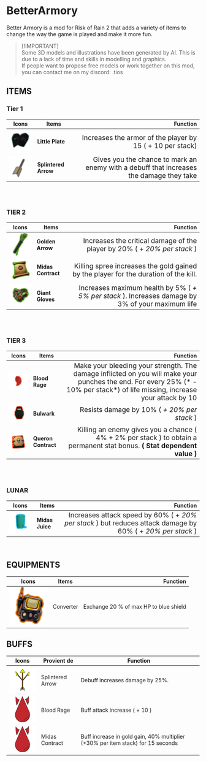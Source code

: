 # BetterArmory

Better Armory is a mod for Risk of Rain 2 that adds a variety of items to change the way the game is played and make it more fun.

> [!IMPORTANT] <br>
> Some 3D models and illustrations have been generated by AI. This is due to a lack of time and skills in modelling and graphics. <br>
> If people want to propose free models or work together on this mod, you can contact me on my discord: .tios

## ITEMS

### Tier 1
Icons | Items | Function
---|---|---:
<img src="https://raw.githubusercontent.com/GeraudBertrand/BetterArmory/master/BetterArmory/Icons/LittlePlate.png" width=100/> | **Little Plate** | <span style="font-size:1.1rem;font-weight:400"> Increases the armor of the player by 15 ( + 10 per stack) </span>
<img src="https://raw.githubusercontent.com/GeraudBertrand/BetterArmory/master/BetterArmory/Icons/BrokenArrow_icon.png" width=100/>|**Splintered Arrow**| <span style="font-size:1.1rem;font-weight:400"> Gives you the chance to mark an enemy with a debuff that increases the damage they take </span>

<br>
<br>

### TIER 2

Icons | Items | Function
---|---|---:
<img src="https://raw.githubusercontent.com/GeraudBertrand/BetterArmory/master/BetterArmory/Icons/GoldenArrowIcon.png" width=100/> | **Golden Arrow** | <span style="font-size:1.1rem;font-weight:400"> Increases the critical damage of the player by 20% ( *+ 20% per stack* ) </span>
<img src="https://raw.githubusercontent.com/GeraudBertrand/BetterArmory/master/BetterArmory/Icons/MidasContractIcon.png" width=100/>|**Midas Contract**| <span style="font-size:1.1rem;font-weight:400"> Killing spree increases the gold gained by the player for the duration of the kill. </span>
<img src="https://raw.githubusercontent.com/GeraudBertrand/BetterArmory/master/BetterArmory/Icons/GiantGlovesIcon.png" width=100/>|**Giant Gloves**| <span style="font-size:1.1rem;font-weight:400"> Increases maximum health by 5% ( *+ 5% per stack* ). Increases damage by 3% of your maximum life</span>

<br>
<br>

### TIER 3

Icons | Items | Function
---|---|---:
<img src="https://raw.githubusercontent.com/GeraudBertrand/BetterArmory/master/BetterArmory/Icons/Magatama.png" width=100/> | **Blood Rage** | <span style="font-size:1.1rem;font-weight:400"> Make your bleeding your strength. The damage inflicted on you will make your punches the end. For every 25% (* - 10% per stack*) of life missing, increase your attack by 10</span>
<img src="https://raw.githubusercontent.com/GeraudBertrand/BetterArmory/master/BetterArmory/Icons/Bulwark.png" width=100/>|**Bulwark**| <span style="font-size:1.1rem;font-weight:400"> Resists damage by 10% ( *+ 20% per stack* )  </span>
<img src="https://raw.githubusercontent.com/GeraudBertrand/BetterArmory/master/BetterArmory/Icons/QueronBookIcon.png" width=100/>|**Queron Contract**| <span style="font-size:1.1rem;font-weight:400"> Killing an enemy gives you a chance ( 4% + 2% per stack ) to obtain a permanent stat bonus. **( Stat dependent value )** </span>

<br>
<br>

### LUNAR

Icons | Items | Function
---|---|---:
<img src="https://raw.githubusercontent.com/GeraudBertrand/BetterArmory/master/BetterArmory/Icons/MitrixJuice.png" width=100/> | **Midas Juice** | <span style="font-size:1.1rem;font-weight:400"> Increases attack speed by 60% ( *+ 20% per stack* ) <span style=‘color:#9c0b1a’>but reduces attack damage by 60% ( *+ 20% per stack* ) </span> </span>


<br>


## EQUIPMENTS 

Icons | Items | Function
---|---|---:
<img src="https://raw.githubusercontent.com/GeraudBertrand/BetterArmory/master/BetterArmory/Icons/ConverterIcon.png" width=100/> | Converter| Exchange 20 % of max HP to blue shield

## BUFFS

Icons | Provient de | Function
---|---|---
<img  src="https://raw.githubusercontent.com/GeraudBertrand/BetterArmory/master/BetterArmory/Icons/SplinteredArrow.png" width=100/> | Splintered Arrow | Debuff increases damage by 25%.
<img src="https://raw.githubusercontent.com/GeraudBertrand/BetterArmory/master/BetterArmory/Icons/BloodRage.png" width=100/> | Blood Rage | Buff attack increase ( + 10 )
<img src="https://raw.githubusercontent.com/GeraudBertrand/BetterArmory/master/BetterArmory/Icons/BloodRage.png" width=100/> | Midas Contract | Buff increase in gold gain, 40% multiplier (+30% per item stack) for 15 seconds